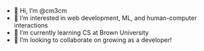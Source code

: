 - 👋 Hi, I’m @cm3cm
- 👀 I’m interested in web development, ML, and human-computer interactions
- 🌱 I’m currently learning CS at Brown University
- 🤝 I’m looking to collaborate on growing as a developer!


<!---
cm3cm/cm3cm is a ✨ special ✨ repository because its `README.md` (this file) appears on your GitHub profile.
You can click the Preview link to take a look at your changes.
--->
